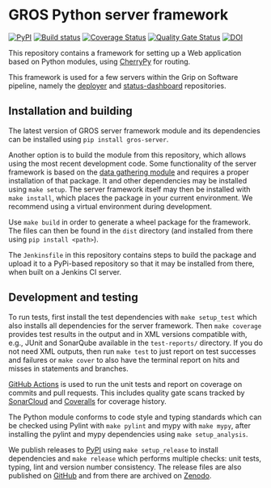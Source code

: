 # GROS Python server framework

[![PyPI](https://img.shields.io/pypi/v/gros-server.svg)](https://pypi.python.org/pypi/gros-server)
[![Build 
status](https://github.com/grip-on-software/server-framework/actions/workflows/server-tests.yml/badge.svg)](https://github.com/grip-on-software/server-framework/actions/workflows/server-tests.yml)
[![Coverage 
Status](https://coveralls.io/repos/github/grip-on-software/server-framework/badge.svg?branch=master)](https://coveralls.io/github/grip-on-software/server-framework?branch=master)
[![Quality Gate
Status](https://sonarcloud.io/api/project_badges/measure?project=grip-on-software_server-framework&metric=alert_status)](https://sonarcloud.io/project/overview?id=grip-on-software_server-framework)
[![DOI](https://zenodo.org/badge/DOI/10.5281/zenodo.11580150.svg)](https://doi.org/10.5281/zenodo.11580150)

This repository contains a framework for setting up a Web application based on 
Python modules, using [CherryPy](https://cherrypy.dev/) for routing.

This framework is used for a few servers within the Grip on Software pipeline, 
namely the [deployer](https://github.com/grip-on-software/deployer) and 
[status-dashboard](https://github.com/grip-on-software/status-dashboard) 
repositories.

## Installation and building

The latest version of GROS server framework module and its dependencies can be 
installed using `pip install gros-server`.

Another option is to build the module from this repository, which allows using 
the most recent development code. Some functionality of the server framework is 
based on the [data gathering module](https://pypi.org/project/gros-gatherer/) 
and requires a proper installation of that package. It and other dependencies 
may be installed using `make setup`. The server framework itself may then be 
installed with `make install`, which places the package in your current 
environment. We recommend using a virtual environment during development.

Use `make build` in order to generate a wheel package for the framework. The 
files can then be found in the `dist` directory (and installed from there using 
`pip install <path>`).

The `Jenkinsfile` in this repository contains steps to build the package and 
upload it to a PyPi-based repository so that it may be installed from there, 
when built on a Jenkins CI server.

## Development and testing

To run tests, first install the test dependencies with `make setup_test` which 
also installs all dependencies for the server framework. Then `make coverage` 
provides test results in the output and in XML versions compatible with, e.g., 
JUnit and SonarQube available in the `test-reports/` directory. If you do not 
need XML outputs, then run `make test` to just report on test successes and 
failures or `make cover` to also have the terminal report on hits and misses in 
statements and branches.

[GitHub Actions](https://github.com/grip-on-software/server-framework/actions) 
is used to run the unit tests and report on coverage on commits and pull 
requests. This includes quality gate scans tracked by 
[SonarCloud](https://sonarcloud.io/project/overview?id=grip-on-software_server-framework) 
and [Coveralls](https://coveralls.io/github/grip-on-software/server-framework) 
for coverage history.

The Python module conforms to code style and typing standards which can be 
checked using Pylint with `make pylint` and mypy with `make mypy`, after 
installing the pylint and mypy dependencies using `make setup_analysis`.

We publish releases to [PyPI](https://pypi.org/project/gros-server/) using 
`make setup_release` to install dependencies and `make release` which performs 
multiple checks: unit tests, typing, lint and version number consistency. The 
release files are also published on 
[GitHub](https://github.com/grip-on-software/server-framework/releases) and 
from there are archived on 
[Zenodo](https://zenodo.org/doi/10.5281/zenodo.11580149).

